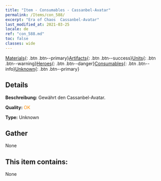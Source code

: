 ```yaml
---
title: "Item - Consumables - Cassanbel-Avatar"
permalink: /Items/con_588/
excerpt: "Era of Chaos  Cassanbel-Avatar"
last_modified_at: 2021-03-25
locale: de
ref: "con_588.md"
toc: false
classes: wide
---
```

 [Materials](/de/Items/){: .btn .btn--primary}[Artifacts](/de/Items/Artifacts/){: .btn .btn--success}[Units](/de/Items/Units/){: .btn .btn--warning}[Heroes](/de/Items/Heroes/){: .btn .btn--danger}[Consumables](/de/Items/Consumables/){: .btn .btn--info}[Unknown](/de/Items/Unknown/){: .btn .btn--primary}

## Details
 **Beschreibung:** Gewährt den Cassanbel-Avatar.

 **Quality:** <span style="color: #FF8C00">OK</span>

 **Type:** Unknown

## Gather

  None

## This item contains:

  None

